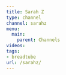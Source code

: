 ```yaml
---
title: Sarah Z
type: channel
channel: sarahz
menu:
  main:
    parent: Channels
videos:
tags:
- breadtube
url: /sarahz/
---
```

